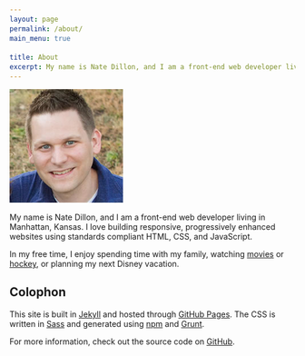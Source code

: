 ```yaml
---
layout: page
permalink: /about/
main_menu: true

title: About
excerpt: My name is Nate Dillon, and I am a front-end web developer living in Manhattan, Kansas.
---
```


<div class="profile-picture">
  <img src="/dist/img/profile.jpg" srcset="/dist/img/profile@2x.jpg 2x" alt="Nate Dillon profile picture" width="200" height="200">
</div>

My name is Nate Dillon, and I am a front-end web developer living in Manhattan, Kansas. I love building responsive, progressively enhanced websites using standards compliant HTML, CSS, and JavaScript.

In my free time, I enjoy spending time with my family, watching [movies](http://letterboxd.com/natedillon/ "Nate Dillon’s Letterboxd Profile") or [hockey](http://penguins.nhl.com/ "Pittsburgh Penguins"), or planning my next Disney vacation.

## Colophon

This site is built in [Jekyll](https://jekyllrb.com/) and hosted through [GitHub Pages](https://pages.github.com/). The CSS is written in [Sass](http://sass-lang.com/) and generated using [npm](https://www.npmjs.com/) and [Grunt](http://gruntjs.com/).

For more information, check out the source code on [GitHub](https://github.com/natedillon/dnathandillon.com "GitHub - natedillon/dnathandillon.com").
